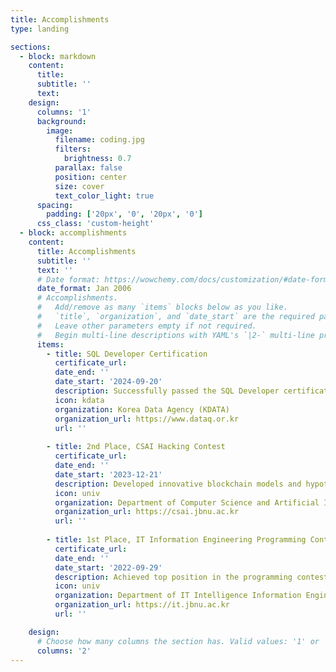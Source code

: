 ```yaml
---
title: Accomplishments
type: landing

sections:
  - block: markdown
    content:
      title:
      subtitle: ''
      text:
    design:
      columns: '1'
      background:
        image: 
          filename: coding.jpg
          filters:
            brightness: 0.7
          parallax: false
          position: center
          size: cover
          text_color_light: true
      spacing:
        padding: ['20px', '0', '20px', '0']
      css_class: 'custom-height'
  - block: accomplishments
    content:
      title: Accomplishments
      subtitle: ''
      text: ''
      # Date format: https://wowchemy.com/docs/customization/#date-format
      date_format: Jan 2006
      # Accomplishments.
      #   Add/remove as many `items` blocks below as you like.
      #   `title`, `organization`, and `date_start` are the required parameters.
      #   Leave other parameters empty if not required.
      #   Begin multi-line descriptions with YAML's `|2-` multi-line prefix.
      items:
        - title: SQL Developer Certification
          certificate_url: 
          date_end: ''
          date_start: '2024-09-20'
          description: Successfully passed the SQL Developer certification exam, demonstrating proficiency in database management and SQL queries.
          icon: kdata
          organization: Korea Data Agency (KDATA)
          organization_url: https://www.dataq.or.kr
          url: ''
          
        - title: 2nd Place, CSAI Hacking Contest
          certificate_url: 
          date_end: ''
          date_start: '2023-12-21'
          description: Developed innovative blockchain models and hypotheses, and explored potential use cases in security and decentralized technologies.
          icon: univ
          organization: Department of Computer Science and Artificial Intelligence, Jeonbuk National University
          organization_url: https://csai.jbnu.ac.kr
          url: ''
          
        - title: 1st Place, IT Information Engineering Programming Contest (Freshman Division)
          certificate_url: 
          date_end: ''
          date_start: '2022-09-29'
          description: Achieved top position in the programming contest for freshmen, showcasing proficiency in problem-solving and algorithm design.
          icon: univ
          organization: Department of IT Intelligence Information Engineering, Jeonbuk National University
          organization_url: https://it.jbnu.ac.kr
          url: ''

    design:
      # Choose how many columns the section has. Valid values: '1' or '2'.
      columns: '2'
---
```

